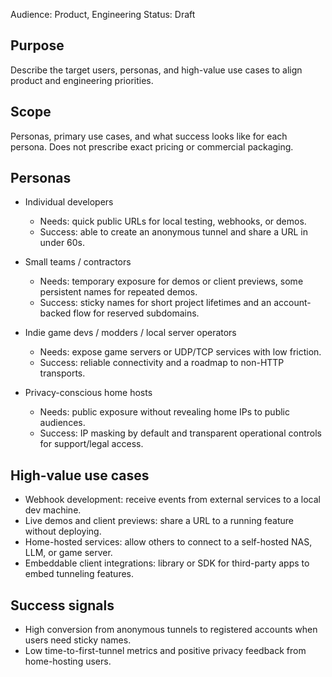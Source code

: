 Audience: Product, Engineering
Status: Draft

Purpose
-------
Describe the target users, personas, and high-value use cases to align product and engineering priorities.

Scope
-----
Personas, primary use cases, and what success looks like for each persona. Does not prescribe exact pricing or commercial packaging.

Personas
--------
- Individual developers
  - Needs: quick public URLs for local testing, webhooks, or demos.
  - Success: able to create an anonymous tunnel and share a URL in under 60s.

- Small teams / contractors
  - Needs: temporary exposure for demos or client previews, some persistent names for repeated demos.
  - Success: sticky names for short project lifetimes and an account-backed flow for reserved subdomains.

- Indie game devs / modders / local server operators
  - Needs: expose game servers or UDP/TCP services with low friction.
  - Success: reliable connectivity and a roadmap to non-HTTP transports.

- Privacy-conscious home hosts
  - Needs: public exposure without revealing home IPs to public audiences.
  - Success: IP masking by default and transparent operational controls for support/legal access.

High-value use cases
--------------------
- Webhook development: receive events from external services to a local dev machine.
- Live demos and client previews: share a URL to a running feature without deploying.
- Home-hosted services: allow others to connect to a self-hosted NAS, LLM, or game server.
- Embeddable client integrations: library or SDK for third-party apps to embed tunneling features.

Success signals
---------------
- High conversion from anonymous tunnels to registered accounts when users need sticky names.
- Low time-to-first-tunnel metrics and positive privacy feedback from home-hosting users.
